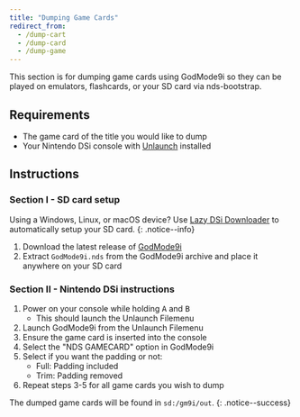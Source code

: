 ```yaml
---
title: "Dumping Game Cards"
redirect_from:
  - /dump-cart
  - /dump-card
  - /dump-game
---
```


This section is for dumping game cards using GodMode9i so they can be played on emulators, flashcards, or your SD card via nds-bootstrap.

## Requirements
* The game card of the title you would like to dump
* Your Nintendo DSi console with [Unlaunch](installing-unlaunch) installed

## Instructions
### Section I - SD card setup

Using a Windows, Linux, or macOS device? Use [Lazy DSi Downloader](lazy-dsi-downloader) to automatically setup your SD card.
{: .notice--info}

1. Download the latest release of [GodMode9i](https://github.com/RocketRobz/godmode9i/releases)
1. Extract `GodMode9i.nds` from the GodMode9i archive and place it anywhere on your SD card

### Section II - Nintendo DSi instructions
1. Power on your console while holding <kbd class="face">A</kbd> and <kbd class="face">B</kbd>
   - This should launch the Unlaunch Filemenu
1. Launch GodMode9i from the Unlaunch Filemenu
1. Ensure the game card is inserted into the console
1. Select the "NDS GAMECARD" option in GodMode9i
1. Select if you want the padding or not:
   - Full: Padding included
   - Trim: Padding removed
1. Repeat steps 3-5 for all game cards you wish to dump

The dumped game cards will be found in `sd:/gm9i/out`.
{: .notice--success}
